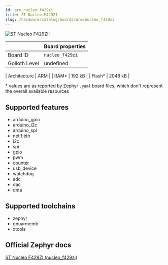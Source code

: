 ```yaml
---
id: arm_nucleo_f429zi
title: ST Nucleo F429ZI
slug: /hardware/catalog/boards/arm/nucleo_f429zi
---
```


[//]: # (This is an auto-generated file, do not edit! Changes to it will be lost upon re-generation)

![ST Nucleo F429ZI!](/img/boards/arm/nucleo_f429zi.png "ST Nucleo F429ZI")

|                | Board properties     |
| -------------  | -------------------- |
| Board ID       | `nucleo_f429zi` |
| Golioth Level  | undefined       |

| Architecture   | ARM |
| RAM*           | 192 kB |
| Flash*         | 2048 kB |

\* values are as reported by Zephyr `.yaml` board files, which don't represent the overall available resources



## Supported features

* arduino_gpio
* arduino_i2c
* arduino_spi
* netif:eth
* i2c
* spi
* gpio
* pwm
* counter
* usb_device
* watchdog
* adc
* dac
* dma

## Supported toolchains

* zephyr
* gnuarmemb
* xtools

## Official Zephyr docs

[ST Nucleo F429ZI (nucleo_f429zi)](https://docs.zephyrproject.org/latest/boards/arm/nucleo_f429zi/doc/index.html)
